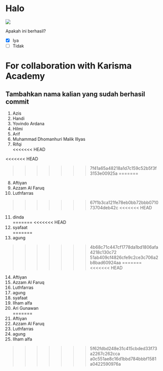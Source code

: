 # Halo

![](https://www.karismaacademy.com/wp-content/themes/karisma-academy/images/slider/home/top/robot.jpg)


Apakah ini berhasil? <br>

-   [x] Iya
-   [ ] Tidak

# For collaboration with Karisma Academy

## Tambahkan nama kalian yang sudah berhasil commit

1. Azis <br>
2. Handi <br>
3. Yovindo Ardana <br>
4. Hilmi <br>
5. Arif <br>
6. Muhammad Dhomanhuri Malik Illyas <br>
7. Rifqi <br>
<<<<<<< HEAD

<<<<<<< HEAD

>>>>>>> 7f41a65a48218a1d7c159c52b5f3f3153e00925a
=======
8. Aftiyan <br>
9. Azzam Al Faruq <br>
10. Luthfarras <br>
>>>>>>> 67f1b3ca121fe78eb0bb72bbb071073704deb42c
<<<<<<< HEAD
11. dinda <br> 
=======
<<<<<<< HEAD
12. syafaat <br>
=======
13. agung
>>>>>>> 4b68c71c447cf1778da1bd1806afa4218c130c72
>>>>>>> 51ab409cf4826cfe9c2ce3c706a2b8bad60924aa
=======
<<<<<<< HEAD
14. Aftiyan <br>
15. Azzam Al Faruq <br>
16. Luthfarras <br>
17. agung
18. syafaat <br>
19. Ilham alfa <br>
20. Ari Gunawan <br>
=======
8. Aftiyan <br>
10. Azzam Al Faruq <br>
11. Luthfarras <br>
12. agung
13. Ilham alfa <br>
>>>>>>> 5f62fdbd248e31c415cbded33f73a2267c262cca
>>>>>>> a0c551ae8c16d1bbd784bbbf1581a0422590976a
